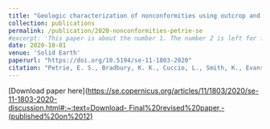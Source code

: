 ```yaml
---
title: "Geologic characterization of nonconformities using outcrop and whole-rock core analogues: hydrologic implications for injection-induced seismicity"
collection: publications
permalink: /publication/2020-nonconformities-petrie-se
#excerpt: 'This paper is about the number 1. The number 2 is left for future work.'
date: 2020-10-01 
venue: 'Solid Earth'
paperurl: "https://doi.org/10.5194/se-11-1803-2020"
citation: "Petrie, E. S., Bradbury, K. K., Cuccio, L., Smith, K., Evans, J. P., <b>Ortiz, J. P.</b>, Kerner, K., Person, M., & Mozley, P. (2020). Geologic characterization of nonconformities using outcrop and core analogs: hydrologic implications for injection-induced seismicity. <i>Solid Earth</i>, 11(5), 1803-1821." 
---
```

<!-- This paper is about the number 1. The number 2 is left for future work. -->

[Download paper here](https://se.copernicus.org/articles/11/1803/2020/se-11-1803-2020-discussion.html#:~:text=Download-,Final%20revised%20paper,-(published%20on%2012)





